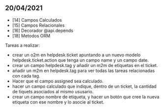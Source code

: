## 20/04/2021

- [14] Campos Calculados
- [15] Campos Relacionales
- [16] Decorador @api.depends
- [18] Metodos ORM

Tareas a realizar:
- crear un o2m en helpdesk.ticket apuntando a un nuevo modelo helpdesk.ticket.action que tenga un campo name y un campo date.
- crear un campo helpdesk.tag y añadir un m2m de etiquetas en el ticket.
- añadir un m2m en helpdesk.tag para ver todas las tareas relacionadas con cada tag.
- Hacer que el campo assigned sea calculado.
- hacer un campo calculado que indique, dentro de un ticket, la cantidad de tiquets asociados al mismo ususario.
- crear un campo nombre de etiqueta, y hacer un botón que cree la nueva etiqueta con ese nombre y lo asocie al ticket.
